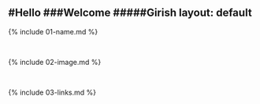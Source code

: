 #Hello
###Welcome
#####Girish
layout: default
---

{% include 01-name.md %}

<br>

{% include 02-image.md %}

<br>

{% include 03-links.md %}

